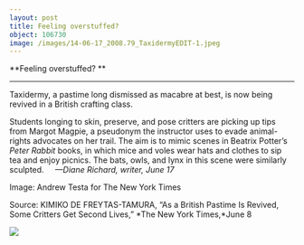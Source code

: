 ```yaml
---
layout: post
title: Feeling overstuffed? 
object: 106730
image: /images/14-06-17_2008.79_TaxidermyEDIT-1.jpeg
---
```

**Feeling overstuffed? **

****

Taxidermy, a pastime long dismissed as macabre at best, is now being revived in a British crafting class.

Students longing to skin, preserve, and pose critters are picking up tips from Margot Magpie, a pseudonym the instructor uses to evade animal-rights advocates on her trail. The aim is to mimic scenes in Beatrix Potter’s *Peter Rabbit* books, in which mice and voles wear hats and clothes to sip tea and enjoy picnics. The bats, owls, and lynx in this scene were similarly sculpted.     *—Diane Richard, writer, June 17*

Image: Andrew Testa for The New York Times

Source: KIMIKO DE FREYTAS-TAMURA, “As a British Pastime Is Revived, Some Critters Get Second Lives,” *The New York Times,*June 8

![]({{siteurl.base}}/images/14-06-17_2008.79_TaxidermyEDIT-1.jpeg)
